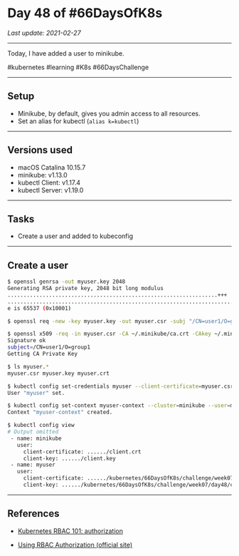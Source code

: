 # Day 48 of #66DaysOfK8s

_Last update: 2021-02-27_

---
Today, I have added a user to minikube.

#kubernetes #learning #K8s #66DaysChallenge

---

## Setup

* Minikube, by default, gives you admin access to all resources. 
* Set an alias for kubectl (```alias k=kubectl```)

---

## Versions used

* macOS Catalina 10.15.7
* minikube: v1.13.0
* kubectl Client: v1.17.4
* kubectl Server: v1.19.0

---

## Tasks

* Create a user and added to kubeconfig

---

## Create a user

```bash
$ openssl genrsa -out myuser.key 2048
Generating RSA private key, 2048 bit long modulus
..................................................................+++
.......................................................................................+++
e is 65537 (0x10001)
```

```bash
$ openssl req -new -key myuser.key -out myuser.csr -subj "/CN=user1/O=group1"
```

```bash
$ openssl x509 -req -in myuser.csr -CA ~/.minikube/ca.crt -CAkey ~/.minikube/ca.key -CAcreateserial -out myuser.crt -days 500
Signature ok
subject=/CN=user1/O=group1
Getting CA Private Key
```

```bash
$ ls myuser.*
myuser.csr myuser.key myuser.crt
```

```bash
$ kubectl config set-credentials myuser --client-certificate=myuser.csr --client-key=myuser.key
User "myuser" set.
```

```bash
$ kubectl config set-context myuser-context --cluster=minikube --user=myuser
Context "myuser-context" created.
```

```bash
$ kubectl config view
# Output omitted
 - name: minikube
   user:
     client-certificate: ....../client.crt
     client-key: ....../client.key
 - name: myuser
   user:
     client-certificate: ....../kubernetes/66DaysOfK8s/challenge/week07/day48/cert/myuser.csr
     client-key: ....../kubernetes/66DaysOfK8s/challenge/week07/day48/cert/myuser.key
```

---

## References

* [Kubernetes RBAC 101: authorization](https://www.cncf.io/blog/2020/08/28/kubernetes-rbac-101-authorization/)

* [Using RBAC Authorization (official site)](https://kubernetes.io/docs/reference/access-authn-authz/rbac/)


